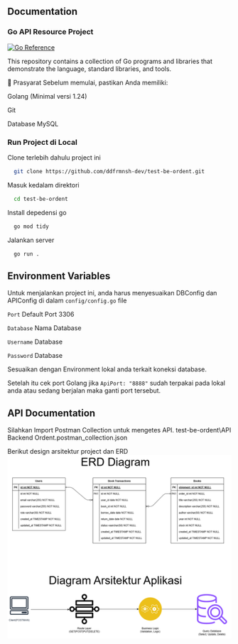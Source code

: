 ## Documentation

### Go API Resource Project

[![Go Reference](https://pkg.go.dev/badge/golang.org/x/example.svg)](https://pkg.go.dev/golang.org/x/example)

This repository contains a collection of Go programs and libraries that
demonstrate the language, standard libraries, and tools.

📌 Prasyarat
Sebelum memulai, pastikan Anda memiliki:

Golang (Minimal versi 1.24)

Git

Database MySQL

### Run Project di Local

Clone terlebih dahulu project ini

```bash
  git clone https://github.com/ddfrmnsh-dev/test-be-ordent.git
```

Masuk kedalam direktori

```bash
  cd test-be-ordent
```

Install depedensi go

```bash
  go mod tidy
```

Jalankan server

```bash
  go run .
```

## Environment Variables

Untuk menjalankan project ini, anda harus menyesuaikan DBConfig dan APIConfig di dalam `config/config.go` file

`Port` Default Port 3306

`Database` Nama Database

`Username` Database

`Password` Database

Sesuaikan dengan Environment lokal anda terkait koneksi database.

Setelah itu cek port Golang jika `ApiPort: "8888"` sudah terpakai pada lokal anda atau sedang berjalan maka ganti port tersebut.

## API Documentation

Silahkan Import Postman Collection untuk mengetes API.
test-be-ordent\API Backend Ordent.postman_collection.json

Berikut design arsitektur project dan ERD
![Screenshot](https://github.com/ddfrmnsh-dev/test-be-ordent/blob/main/image/ERD%20Library.drawio.png)
